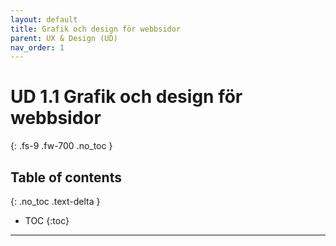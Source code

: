 ```yaml
---
layout: default
title: Grafik och design för webbsidor
parent: UX & Design (UD)
nav_order: 1
---
```


# UD 1.1 Grafik och design för webbsidor
{: .fs-9 .fw-700 .no_toc }

## Table of contents
{: .no_toc .text-delta }

- TOC
{:toc}

---
